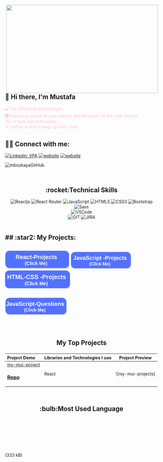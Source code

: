 <img src="https://media.giphy.com/media/qgQUggAC3Pfv687qPC/giphy.gif" align="right" width="500" height="290"></br>

## :wave: Hi there, I'm Mustafa

<font color="pink"> :heavy_check_mark: I'm a Front-End Developer. </font>
</br>
<font color="pink">:fireworks: Exploring routes to new visions and be a part of the new visions. </font>
</br>
<font color="pink"> :😊: A new age enthusiast. </font>
</br>
<font color="pink">:coffee: Coffee is how I keep up with code</font>

## :man::woman: Connect with me:

[![Linkedin: VPA](https://img.shields.io/badge/linkedin-%230077B5.svg?&style=for-the-badge&logo=linkedin&logoColor=white)](https://www.linkedin.com/feed/)
[![website](https://img.shields.io/badge/gmail-f1f2f6.svg?&style=for-the-badge&logo=gmail&logoColor=red)](mailto:mbozkaya27@gmail.com)
[![website](https://img.shields.io/badge/%20-medium-black?&style=for-the-badge&logoColor=white)](https://medium.com/@mbozkaya27)

<p align="left"> <img src="https://komarev.com/ghpvc/?username=mbozkayaGitHub" alt="mbozkayaGitHub"/></p>

</br>

<h2 align="center">:rocket:Technical Skills</h2>
<div align="center">
<img
        src="https://img.shields.io/badge/React-20232A?style=for-the-badge&logo=react&logoColor=61DAFB"
        alt="Reactjs"
      />
<img
        src="https://img.shields.io/badge/React_Router-CA4245?style=for-the-badge&logo=react-router&logoColor=white"
        alt="React Router"
      />
<img
        src="https://img.shields.io/badge/JavaScript-323330?style=for-the-badge&logo=javascript&logoColor=F7DF1E"
        alt="JavaScript"
      />
<img
        src="https://img.shields.io/badge/HTML5-E34F26?style=for-the-badge&logo=html5&logoColor=white"
        alt="HTML5"
      />
<img
        src="https://img.shields.io/badge/CSS3-1572B6?style=for-the-badge&logo=css3&logoColor=white"
        alt="CSS3"
      />
<img
        src="https://img.shields.io/badge/Bootstrap-563D7C?style=for-the-badge&logo=bootstrap&logoColor=white"
        alt="Bootstrap"
      />
<img
        src="https://img.shields.io/badge/Sass-CC6699?style=for-the-badge&logo=sass&logoColor=white"
        alt="Sass"
      />
</br>
<img
     src="https://img.shields.io/badge/Visual_Studio_Code-0078D4?style=for-the-badge&logo=visual%20studio%20code&logoColor=white"
     alt="VSCode"
     />

<br>
<img
      src="https://img.shields.io/badge/GIT-E44C30?style=for-the-badge&logo=git&logoColor=white"
      alt="GIT"
      />
<img
      src="https://img.shields.io/badge/Jira-0052CC?style=for-the-badge&logo=Jira&logoColor=white"
      alt="JIRA"
      />
</div>
</br>
<!--<div  align="center"> <img src="https://raw.githubusercontent.com/scriptex/github-contributions-snake/snake/github-contribution-grid-snake.svg" /></div>-->
 <h2> ## :star2: My Projects: <h2/>

<a href="https://github.com/mbozkayaGitHub/React-Project" target="_blank" style="text-decoration: none;margin-right:"><img src="./img/React-Project.png" style="height:60px; width: fit-content;" ></a>
<a href="https://github.com/mbozkayaGitHub/JavaScript-Projects" target="_blank" style="text-decoration: none;margin-right: 25px;"><img src="./img/JavaScript-Project.png" style="height:60px; width: fit-content;" ></a>
<a href="https://github.com/mbozkayaGitHub/HTML-CSS-Projects" target="_blank" style="text-decoration: none;margin-right: 25px;"><img src="./img/HTML-CSS-Project.png" style="height:60px; width: fit-content;" ></a>

<a href="https://github.com/mbozkayaGitHub/JavaScript-Questions" target="_blank" style="text-decoration: none;margin-right: 25px;"><img src="./img/JavaScript-Question.png" style="height:60px; width: fit-content;" ></a>

</br>

<h2 align="center">My Top Projects</h2>

###

Project Demo       |Libraries and Technologies I use     |Project Preview
:-------------------------|-------------------------|-------------------------
[my-mui-project](my-mui-project.vercel.app/) <h3>[Repo](https://github.com/mbozkayaGitHub/my-mui-project)</h3> | React | ![my-mui-projects]

<br>
<h2 align="center">:bulb:Most Used Language</h2>

<div  align="center">
        
<br/>
        
<img
     src="https://github-readme-stats.vercel.app/api?username=axel-ac&theme=blue-green"
     alt=""
     /> </br></br></br>
<img
     src="https://github-readme-stats.vercel.app/api/top-langs/?username=axel-ac&theme=blue-green"
     alt=""
     /> <br/>
</div>
(333 kB)
